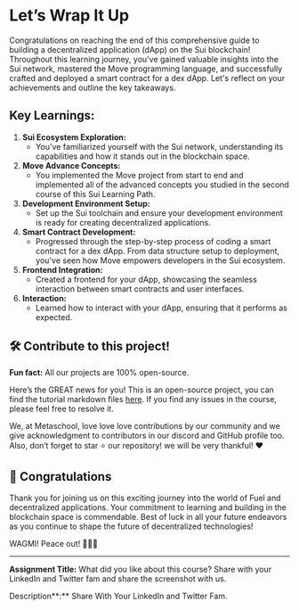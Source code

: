 # Let’s Wrap It Up

Congratulations on reaching the end of this comprehensive guide to building a decentralized application (dApp) on the Sui blockchain! Throughout this learning journey, you've gained valuable insights into the Sui network, mastered the Move programming language, and successfully crafted and deployed a smart contract for a dex dApp. Let's reflect on your achievements and outline the key takeaways.

## Key Learnings:

1. **Sui Ecosystem Exploration:**
    - You've familiarized yourself with the Sui network, understanding its capabilities and how it stands out in the blockchain space.
2. **Move Advance Concepts:**
    - You implemented the Move project from start to end and implemented all of the advanced concepts you studied in the second course of this Sui Learning Path.
3. **Development Environment Setup:**
    - Set up the Sui toolchain and ensure your development environment is ready for creating decentralized applications.
4. **Smart Contract Development:**
    - Progressed through the step-by-step process of coding a smart contract for a dex dApp. From data structure setup to deployment, you've seen how Move empowers developers in the Sui ecosystem.
5. **Frontend Integration:**
    - Created a frontend for your dApp, showcasing the seamless interaction between smart contracts and user interfaces.
6. **Interaction:**
    - Learned how to interact with your dApp, ensuring that it performs as expected.

## 🛠 Contribute to this project!

**Fun fact:** All our projects are 100% open-source.

Here’s the GREAT news for you! This is an open-source project, you can find the tutorial markdown files [here](https://github.com/0xmetaschool/Learning-Projects). If you find any issues in the course, please feel free to resolve it.

We, at Metaschool, love love love contributions by our community and we give acknowledgment to contributors in our discord and GitHub profile too. Also, don’t forget to star ⭐️ our repository! we will be very thankful! ♥️

## 🎊 Congratulations

Thank you for joining us on this exciting journey into the world of Fuel and decentralized applications. Your commitment to learning and building in the blockchain space is commendable. Best of luck in all your future endeavors as you continue to shape the future of decentralized technologies!

WAGMI! Peace out! ✌🏻🔮

---

**Assignment Title:** What did you like about this course? Share with your LinkedIn and Twitter fam and share the screenshot with us.

Description**:** Share With Your LinkedIn and Twitter Fam.